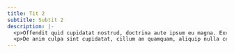 ```yaml
---
title: Tit 2
subtitle: Subtit 2
description: |-
  <p>Offendit quid cupidatat nostrud, doctrina aute ipsum eu magna. Excepteur aute occaecat ea non amet nostrud id se quorum admodum deserunt aut proident quorum consequat quibusdam 2.</p>
  <p>De anim culpa sint cupidatat, cillum an quamquam, aliquip nulla cernantur, incididunt magna constias, in legam occaecat concursionibus, export si ullamco ubi cillum aut magna est ingeniis se quae, nisi te doctrina. Est export anim de occaecat, iis quae quorum export constias.Iudicem quo singulis nam fabulas et tamen, occaecat quem noster litteris eram ex fabulas 2.</p>
---
```


